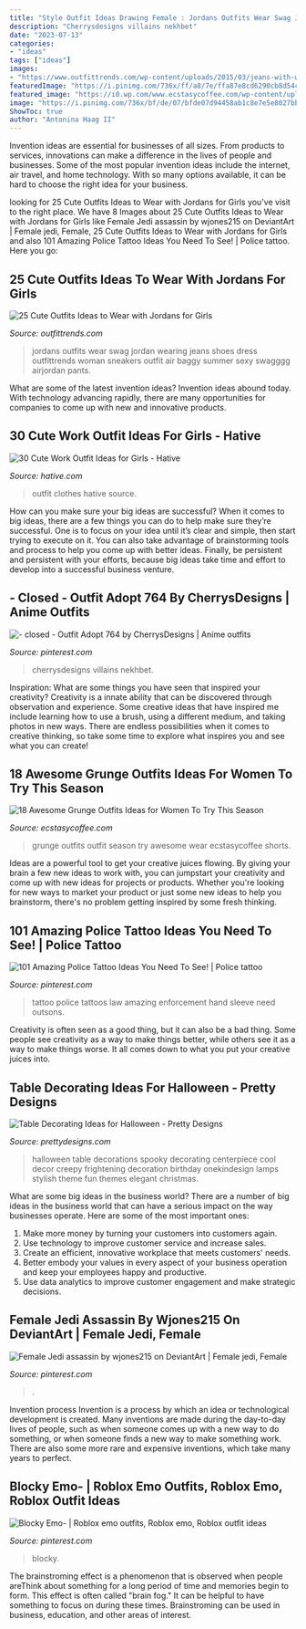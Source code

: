 ```yaml
---
title: "Style Outfit Ideas Drawing Female : Jordans Outfits Wear Swag Jordan Wearing Jeans Shoes Dress Outfittrends Woman Sneakers Outfit Air Baggy Summer Sexy Swagggg Airjordan Pants"
description: "Cherrysdesigns villains nekhbet"
date: "2023-07-13"
categories:
- "ideas"
tags: ["ideas"]
images:
- "https://www.outfittrends.com/wp-content/uploads/2015/03/jeans-with-white-jordans.jpg"
featuredImage: "https://i.pinimg.com/736x/ff/a8/7e/ffa87e8cd6290cb8d54c301d204c57b8.jpg"
featured_image: "https://i0.wp.com/www.ecstasycoffee.com/wp-content/uploads/2016/09/Grunge-Outfit-2.jpg?resize=500%2C750"
image: "https://i.pinimg.com/736x/bf/de/07/bfde07d94458ab1c8e7e5e8027bb6427.jpg"
ShowToc: true
author: "Antonina Haag II"
---
```



Invention ideas are essential for businesses of all sizes. From products to services, innovations can make a difference in the lives of people and businesses. Some of the most popular invention ideas include the internet, air travel, and home technology. With so many options available, it can be hard to choose the right idea for your business.

	

		
looking for 25 Cute Outfits Ideas to Wear with Jordans for Girls you've visit to the right place. We have 8 Images about 25 Cute Outfits Ideas to Wear with Jordans for Girls like Female Jedi assassin by wjones215 on DeviantArt | Female jedi, Female, 25 Cute Outfits Ideas to Wear with Jordans for Girls and also 101 Amazing Police Tattoo Ideas You Need To See! | Police tattoo. Here you go:
		
    
## 25 Cute Outfits Ideas To Wear With Jordans For Girls

<img loading=lazy src="https://www.outfittrends.com/wp-content/uploads/2015/03/jeans-with-white-jordans.jpg" onerror="this.onerror=null;this.src='https://tse2.mm.bing.net/th?id=OIP.xGT2P020lGgKaibM4ayRFgHaLH&amp;pid=15.1';" alt="25 Cute Outfits Ideas to Wear with Jordans for Girls">

_Source: outfittrends.com_

>jordans outfits wear swag jordan wearing jeans shoes dress outfittrends woman sneakers outfit air baggy summer sexy swagggg airjordan pants. 

	

What are some of the latest invention ideas?
Invention ideas abound today. With technology advancing rapidly, there are many opportunities for companies to come up with new and innovative products.

    
## 30 Cute Work Outfit Ideas For Girls - Hative

<img loading=lazy src="https://hative.com/wp-content/uploads/2015/02/work-outfit-ideas/2-cute-work-outfit-ideas-for-girls.jpg" onerror="this.onerror=null;this.src='https://tse3.mm.bing.net/th?id=OIP.aUaQlZhrYSzlL2ysEzIY7AHaLH&amp;pid=15.1';" alt="30 Cute Work Outfit Ideas for Girls - Hative">

_Source: hative.com_

>outfit clothes hative source. 

	

How can you make sure your big ideas are successful?
When it comes to big ideas, there are a few things you can do to help make sure they’re successful. One is to focus on your idea until it’s clear and simple, then start trying to execute on it. You can also take advantage of brainstorming tools and process to help you come up with better ideas. Finally, be persistent and persistent with your efforts, because big ideas take time and effort to develop into a successful business venture.

    
## - Closed - Outfit Adopt 764 By CherrysDesigns | Anime Outfits

<img loading=lazy src="https://i.pinimg.com/736x/9c/51/29/9c5129e4b675a9f2c1b2e7001a6e0732.jpg" onerror="this.onerror=null;this.src='https://tse2.mm.bing.net/th?id=OIP.geG2DmN5VJYKTWnnHmgu1QHaLt&amp;pid=15.1';" alt="- closed - Outfit Adopt 764 by CherrysDesigns | Anime outfits">

_Source: pinterest.com_

>cherrysdesigns villains nekhbet. 

	

Inspiration: What are some things you have seen that inspired your creativity?
Creativity is a innate ability that can be discovered through observation and experience. Some creative ideas that have inspired me include learning how to use a brush, using a different medium, and taking photos in new ways. There are endless possibilities when it comes to creative thinking, so take some time to explore what inspires you and see what you can create!

    
## 18 Awesome Grunge Outfits Ideas For Women To Try This Season

<img loading=lazy src="https://i0.wp.com/www.ecstasycoffee.com/wp-content/uploads/2016/09/Grunge-Outfit-2.jpg?resize=500%2C750" onerror="this.onerror=null;this.src='https://tse2.mm.bing.net/th?id=OIP.1oy8HsX_Kwt3M0cuxy2S_gHaLH&amp;pid=15.1';" alt="18 Awesome Grunge Outfits Ideas for Women To Try This Season">

_Source: ecstasycoffee.com_

>grunge outfits outfit season try awesome wear ecstasycoffee shorts. 

	

Ideas are a powerful tool to get your creative juices flowing. By giving your brain a few new ideas to work with, you can jumpstart your creativity and come up with new ideas for projects or products. Whether you're looking for new ways to market your product or just some new ideas to help you brainstorm, there's no problem getting inspired by some fresh thinking.

    
## 101 Amazing Police Tattoo Ideas You Need To See! | Police Tattoo

<img loading=lazy src="https://i.pinimg.com/736x/ff/a8/7e/ffa87e8cd6290cb8d54c301d204c57b8.jpg" onerror="this.onerror=null;this.src='https://tse1.mm.bing.net/th?id=OIP.121wkPQ0B44t2J5JVmLtSQHaHa&amp;pid=15.1';" alt="101 Amazing Police Tattoo Ideas You Need To See! | Police tattoo">

_Source: pinterest.com_

>tattoo police tattoos law amazing enforcement hand sleeve need outsons. 

	

Creativity is often seen as a good thing, but it can also be a bad thing. Some people see creativity as a way to make things better, while others see it as a way to make things worse. It all comes down to what you put your creative juices into.

    
## Table Decorating Ideas For Halloween - Pretty Designs

<img loading=lazy src="https://www.prettydesigns.com/wp-content/uploads/2014/09/Halloween-Table-with-Stylish-Lamps.jpg" onerror="this.onerror=null;this.src='https://tse3.mm.bing.net/th?id=OIP.g3jmLUfSzBVqAg23M_AXTQHaLH&amp;pid=15.1';" alt="Table Decorating Ideas for Halloween - Pretty Designs">

_Source: prettydesigns.com_

>halloween table decorations spooky decorating centerpiece cool decor creepy frightening decoration birthday onekindesign lamps stylish theme fun themes elegant christmas. 

	

What are some big ideas in the business world?
There are a number of big ideas in the business world that can have a serious impact on the way businesses operate. Here are some of the most important ones: 
1. Make more money by turning your customers into customers again.
2. Use technology to improve customer service and increase sales.
3. Create an efficient, innovative workplace that meets customers' needs.
4. Better embody your values in every aspect of your business operation and keep your employees happy and productive.
5. Use data analytics to improve customer engagement and make strategic decisions.

    
## Female Jedi Assassin By Wjones215 On DeviantArt | Female Jedi, Female

<img loading=lazy src="https://i.pinimg.com/736x/bf/de/07/bfde07d94458ab1c8e7e5e8027bb6427.jpg" onerror="this.onerror=null;this.src='https://tse1.mm.bing.net/th?id=OIP.4bvXhLshRADTzVgV9V_ZzwAAAA&amp;pid=15.1';" alt="Female Jedi assassin by wjones215 on DeviantArt | Female jedi, Female">

_Source: pinterest.com_

>. 

	

Invention process
Invention is a process by which an idea or technological development is created. Many inventions are made during the day-to-day lives of people, such as when someone comes up with a new way to do something, or when someone finds a new way to make something work. There are also some more rare and expensive inventions, which take many years to perfect.

    
## Blocky Emo- | Roblox Emo Outfits, Roblox Emo, Roblox Outfit Ideas

<img loading=lazy src="https://i.pinimg.com/736x/37/bf/62/37bf62bf780fbaee84d08807042006c8.jpg" onerror="this.onerror=null;this.src='https://tse4.mm.bing.net/th?id=OIP.phEgSyGijq0KPEzOpDFQzwHaNO&amp;pid=15.1';" alt="Blocky Emo- | Roblox emo outfits, Roblox emo, Roblox outfit ideas">

_Source: pinterest.com_

>blocky. 

	

The brainstroming effect is a phenomenon that is observed when people areThink about something for a long period of time and memories begin to form. This effect is often called "brain fog." It can be helpful to have something to focus on during these times. Brainstroming can be used in business, education, and other areas of interest.


